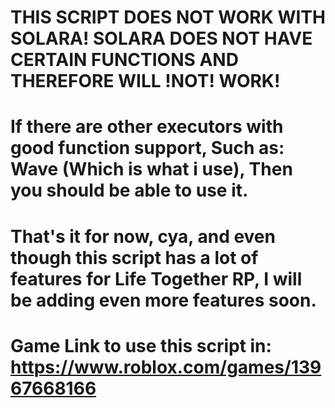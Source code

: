 # THIS SCRIPT DOES NOT WORK WITH SOLARA! SOLARA DOES NOT HAVE CERTAIN FUNCTIONS AND THEREFORE WILL !NOT! WORK!

# If there are other executors with good function support, Such as: Wave (Which is what i use), Then you should be able to use it.

# That's it for now, cya, and even though this script has a lot of features for Life Together RP, I will be adding even more features soon.

# Game Link to use this script in: https://www.roblox.com/games/13967668166
